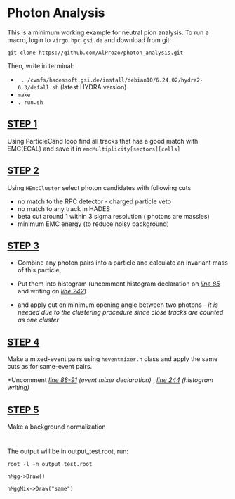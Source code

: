 # Photon Analysis
This is a minimum working example for neutral pion analysis.
To run a macro, login to `virgo.hpc.gsi.de` and download from git:

`git clone https://github.com/AlProzo/photon_analysis.git `

Then, write in terminal:
 - ` . /cvmfs/hadessoft.gsi.de/install/debian10/6.24.02/hydra2-6.3/defall.sh` (latest HYDRA version)
 - `make`
 - `. run.sh`

## [STEP 1](https://github.com/AlProzo/photon_analysis/blob/main/loopDST.C#L120)
Using ParticleCand loop find all tracks that has a good match with EMC(ECAL) and save it in `emcMultiplicity[sectors][cells]`

## [STEP 2](https://github.com/AlProzo/photon_analysis/blob/main/loopDST.C#L147)
Using `HEmcCluster` select photon candidates with following cuts

- no match to the RPC detector - charged particle veto
- no match to any track in HADES
- beta cut around 1 within 3 sigma resolution ( photons are massles)
- minimum EMC energy (to reduce noisy background)

## [STEP 3](https://github.com/AlProzo/photon_analysis/blob/main/loopDST.C#L182)
* Combine any photon pairs into a particle and calculate an invariant mass of this particle, 

* Put them into histogram (uncomment histogram declaration on _[line 85](https://github.com/AlProzo/photon_analysis/blob/main/loopDST.C#L85)_ and writing on _[line 242](https://github.com/AlProzo/photon_analysis/blob/main/loopDST.C#L242)_)

* and apply cut on minimum opening angle between two photons - _it is needed due to the clustering procedure since close tracks are counted as one cluster_

## [STEP 4](https://github.com/AlProzo/photon_analysis/blob/main/loopDST.C#L204)
Make a mixed-event pairs using `heventmixer.h` class and apply the same cuts as for same-event pairs.  

+Uncomment _[line 88-91](https://github.com/AlProzo/photon_analysis/blob/main/loopDST.C#L88) (event mixer declaration)_ , 
_[line 244](https://github.com/AlProzo/photon_analysis/blob/main/loopDST.C#L244) (histogram writing)_

## [STEP 5](https://github.com/AlProzo/photon_analysis/blob/main/loopDST.C#L232)
Make a background normalization


#
The output will be in output_test.root, run:

`root -l -n output_test.root`

`hMgg->Draw()`

`hMggMix->Draw("same")`

